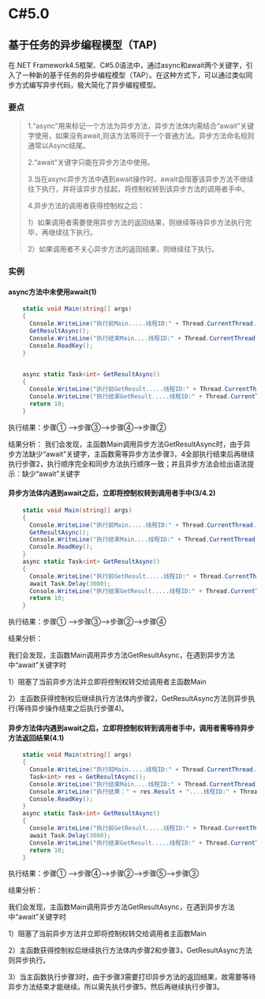 # C#5.0

## 基于任务的异步编程模型（TAP)

在.NET Framework4.5框架、C#5.0语法中，通过async和await两个关键字，引入了一种新的基于任务的异步编程模型（TAP）。在这种方式下，可以通过类似同步方式编写异步代码，极大简化了异步编程模型。

### 要点

> 1.“async”用来标记一个方法为异步方法，异步方法体内需结合“await”关键字使用，如果没有await,则该方法等同于一个普通方法。异步方法命名规则通常以Async结尾。
>
> 2.“await”关键字只能在异步方法中使用。
>
> 3.当在async异步方法中遇到await操作时，await会阻塞该异步方法不继续往下执行，并将该异步方挂起，将控制权转到该异步方法的调用者手中。
>
> 4.异步方法的调用者获得控制权之后：
>
> 1）如果调用者需要使用异步方法的返回结果，则继续等待异步方法执行完毕，再继续往下执行。
>
> 2）如果调用者不关心异步方法的返回结果，则继续往下执行。

### 实例

#### **async方法中未使用await**(1)

```c#
	static void Main(string[] args)
    {
      Console.WriteLine("执行前Main.....线程ID:" + Thread.CurrentThread.ManagedThreadId.ToString());//步骤①
      GetResultAsync();
      Console.WriteLine("执行结束Main....线程ID:" + Thread.CurrentThread.ManagedThreadId.ToString());//步骤②
      Console.ReadKey();
    }

 
    async static Task<int> GetResultAsync()
    {
      Console.WriteLine("执行前GetResult.....线程ID:" + Thread.CurrentThread.ManagedThreadId.ToString());//步骤③      Task.Delay(3000).Wait();
      Console.WriteLine("执行结束GetResult.....线程ID:" + Thread.CurrentThread.ManagedThreadId.ToString());//步骤④
      return 10;
    }
```

执行结果：步骤① ——>步骤③——>步骤④——>步骤②

结果分析：
我们会发现，主函数Main调用异步方法GetResultAsync时，由于异步方法缺少“await”关键字，主函数需等异步方法步骤3，4全部执行结束后再继续执行步骤2，执行顺序完全和同步方法执行顺序一致；并且异步方法会给出语法提示：缺少“await”关键字

#### **异步方法体内遇到await之后，立即将控制权转到调用者手中**(3/4.2)

```c#
	static void Main(string[] args)
    {
      Console.WriteLine("执行前Main.....线程ID:" + Thread.CurrentThread.ManagedThreadId.ToString());//步骤①    
      GetResultAsync();
      Console.WriteLine("执行结束Main....线程ID:" + Thread.CurrentThread.ManagedThreadId.ToString());//步骤②
      Console.ReadKey();
    }
    async static Task<int> GetResultAsync()
    {
      Console.WriteLine("执行前GetResult.....线程ID:" + Thread.CurrentThread.ManagedThreadId.ToString());//步骤③
      await Task.Delay(3000);
      Console.WriteLine("执行结束GetResult.....线程ID:" + Thread.CurrentThread.ManagedThreadId.ToString());//步骤④
      return 10;
    }
```

执行结果：步骤① ——>步骤③——>步骤②——>步骤④

结果分析：

我们会发现，主函数Main调用异步方法GetResultAsync，在遇到异步方法中“await”关键字时

1）阻塞了当前异步方法并立即将控制权转交给调用者主函数Main

2）主函数获得控制权后继续执行方法体内步骤2，GetResultAsync方法则异步执行(等待异步操作结束之后执行步骤4)。

#### **异步方法体内遇到await之后，立即将控制权转到调用者手中，调用者需等待异步方法返回结果**(4.1)

```c#
	static void Main(string[] args)
    {
      Console.WriteLine("执行前Main.....线程ID:" + Thread.CurrentThread.ManagedThreadId.ToString());//步骤①
      Task<int> res = GetResultAsync();
      Console.WriteLine("执行结束Main....线程ID:" + Thread.CurrentThread.ManagedThreadId.ToString());//步骤②
      Console.WriteLine("执行结果：" + res.Result + "....线程ID:" + Thread.CurrentThread.ManagedThreadId.ToString());//步骤③
      Console.ReadKey();
    }
    async static Task<int> GetResultAsync()
    {
      Console.WriteLine("执行前GetResult.....线程ID:" + Thread.CurrentThread.ManagedThreadId.ToString());//步骤④
      await Task.Delay(3000);
      Console.WriteLine("执行结束GetResult.....线程ID:" + Thread.CurrentThread.ManagedThreadId.ToString());//步骤⑤
      return 10;
    }
```

执行结果：步骤① ——>步骤④——>步骤②——>步骤⑤——>步骤③

结果分析：

我们会发现，主函数Main调用异步方法GetResultAsync，在遇到异步方法中“await”关键字时

1）阻塞了当前异步方法并立即将控制权转交给调用者主函数Main

2）主函数获得控制权后继续执行方法体内步骤2和步骤3，GetResultAsync方法则异步执行。

3）当主函数执行步骤3时，由于步骤3需要打印异步方法的返回结果，故需要等待异步方法结束才能继续。所以需先执行步骤5，然后再继续执行步骤3。